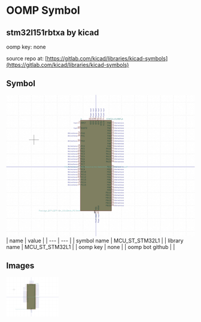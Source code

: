 # OOMP Symbol  
## stm32l151rbtxa  by kicad  
  
oomp key: none  
  
source repo at: [https://gitlab.com/kicad/libraries/kicad-symbols](https://gitlab.com/kicad/libraries/kicad-symbols)  
## Symbol  
  
[![working.png](working_600.png)](working.png)  
| name | value | 
| --- | --- | 
| symbol name | MCU_ST_STM32L1 | 
| library name | MCU_ST_STM32L1 | 
| oomp key | none | 
| oomp bot github |  | 
## Images  
  
[![working.png](working_140.png)](working.png)  

